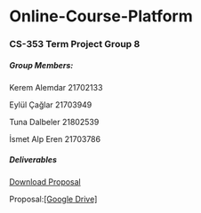 # Online-Course-Platform

### CS-353 Term Project Group 8


##### Group Members:

Kerem Alemdar 21702133

Eylül Çağlar 21703949

Tuna Dalbeler 21802539

İsmet Alp Eren 21703786

##### Deliverables
<a href="resources/CS353_Proposal (1).pdf"> Download Proposal</a>

Proposal:[[Google Drive]](https://docs.google.com/document/d/17n14EgSR7i4Im_jHueK-UOxeT5s4sd2QEcyfGfCwWnw/edit#)

